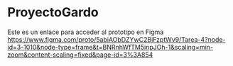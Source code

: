 # ProyectoGardo
Este es un enlace para acceder al prototipo en Figma
https://www.figma.com/proto/5abiAObDZYwC2BjFzptWv9/Tarea-4?node-id=3-1010&node-type=frame&t=BNRnhWfTM5inpJOh-1&scaling=min-zoom&content-scaling=fixed&page-id=3%3A854
